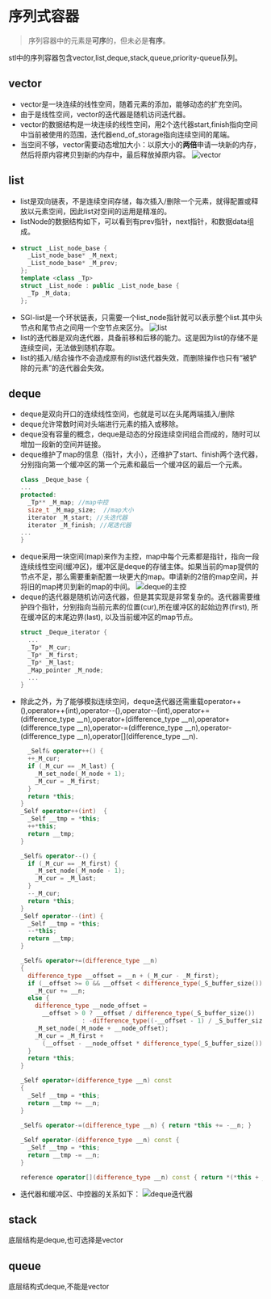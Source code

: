 # 序列式容器

>序列容器中的元素是**可序**的，但未必是**有序**。

stl中的序列容器包含vector,list,deque,stack,queue,priority-queue队列。

## vector
- vector是一块连续的线性空间，随着元素的添加，能够动态的扩充空间。
- 由于是线性空间，vector的迭代器是随机访问迭代器。
- vector的数据结构是一块连续的线性空间，用2个迭代器start,finish指向空间中当前被使用的范围，迭代器end_of_storage指向连续空间的尾端。
- 当空间不够，vector需要动态增加大小：以原大小的**两倍**申请一块新的内存，然后将原内容拷贝到新的内存中，最后释放掉原内容。
![vector](vector.png) 

## list
- list是双向链表，不是连续空间存储，每次插入/删除一个元素，就得配置或释放以元素空间，因此list对空间的运用是精准的。
- listNode的数据结构如下，可以看到有prev指针，next指针，和数据data组成。
- ```c++
  struct _List_node_base {
    _List_node_base* _M_next;
    _List_node_base* _M_prev;
  };
  template <class _Tp>
  struct _List_node : public _List_node_base {
    _Tp _M_data;
  };
  ```
- SGI-list是一个环状链表，只需要一个list_node指针就可以表示整个list.其中头节点和尾节点之间用一个空节点来区分。
![list](list.png)
- list的迭代器是双向迭代器，具备前移和后移的能力。这是因为list的存储不是连续空间，无法做到随机存取。
- list的插入/结合操作不会造成原有的list迭代器失效，而删除操作也只有“被铲除的元素”的迭代器会失效。
## deque
- deque是双向开口的连续线性空间，也就是可以在头尾两端插入/删除
- deque允许常数时间对头端进行元素的插入或移除。
- deque没有容量的概念，deque是动态的分段连续空间组合而成的，随时可以增加一段新的空间并链接。
- deque维护了map的信息（指针，大小），还维护了start、finish两个迭代器，分别指向第一个缓冲区的第一个元素和最后一个缓冲区的最后一个元素。
  ```c++
  class _Deque_base {
  ...
  protected:
    _Tp** _M_map; //map中控
    size_t _M_map_size;  //map大小
    iterator _M_start; //头迭代器
    iterator _M_finish; //尾迭代器
  ...
  }
  ```
- deque采用一块空间(map)来作为主控，map中每个元素都是指针，指向一段连续线性空间(缓冲区)，缓冲区是deque的存储主体。如果当前的map提供的节点不足，那么需要重新配置一块更大的map。申请新的2倍的map空间，并将旧的map拷贝到新的map的中间。
![deque的主控](deque.png)
- deque的迭代器是随机访问迭代器，但是其实现是非常复杂的。迭代器需要维护四个指针，分别指向当前元素的位置(cur),所在缓冲区的起始边界(first), 所在缓冲区的末尾边界(last), 以及当前缓冲区的map节点。
  ```c++
  struct _Deque_iterator {
    ...
    _Tp* _M_cur;
    _Tp* _M_first;
    _Tp* _M_last;
    _Map_pointer _M_node;
    ...
  }
  ```
- 除此之外，为了能够模拟连续空间，deque迭代器还需重载operator++(),operator++(int),operator--(),operator--(int),operator+=(difference_type __n),operator+(difference_type __n),operator+(difference_type __n),operator-=(difference_type __n),operator-(difference_type __n),operator[](difference_type __n).
  ```c++
    _Self& operator++() {
    ++_M_cur;
    if (_M_cur == _M_last) {
      _M_set_node(_M_node + 1);
      _M_cur = _M_first;
    }
    return *this; 
  }
  _Self operator++(int)  {
    _Self __tmp = *this;
    ++*this;
    return __tmp;
  }

  _Self& operator--() {
    if (_M_cur == _M_first) {
      _M_set_node(_M_node - 1);
      _M_cur = _M_last;
    }
    --_M_cur;
    return *this;
  }
  _Self operator--(int) {
    _Self __tmp = *this;
    --*this;
    return __tmp;
  }

  _Self& operator+=(difference_type __n)
  {
    difference_type __offset = __n + (_M_cur - _M_first);
    if (__offset >= 0 && __offset < difference_type(_S_buffer_size()))
      _M_cur += __n;
    else {
      difference_type __node_offset =
        __offset > 0 ? __offset / difference_type(_S_buffer_size())
                   : -difference_type((-__offset - 1) / _S_buffer_size()) - 1;
      _M_set_node(_M_node + __node_offset);
      _M_cur = _M_first + 
        (__offset - __node_offset * difference_type(_S_buffer_size()));
    }
    return *this;
  }

  _Self operator+(difference_type __n) const
  {
    _Self __tmp = *this;
    return __tmp += __n;
  }

  _Self& operator-=(difference_type __n) { return *this += -__n; }
 
  _Self operator-(difference_type __n) const {
    _Self __tmp = *this;
    return __tmp -= __n;
  }

  reference operator[](difference_type __n) const { return *(*this + __n); }
  ```
- 迭代器和缓冲区、中控器的关系如下：
![deque迭代器](deque_iter.png)


## stack
底层结构是deque,也可选择是vector

## queue
底层结构式deque,不能是vector




